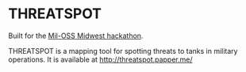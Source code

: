 # THREATSPOT
Built for the [Mil-OSS Midwest hackathon](http://mil-oss.org/).

THREATSPOT is a mapping tool for spotting threats to tanks in military operations. It is available at http://threatspot.papper.me/
